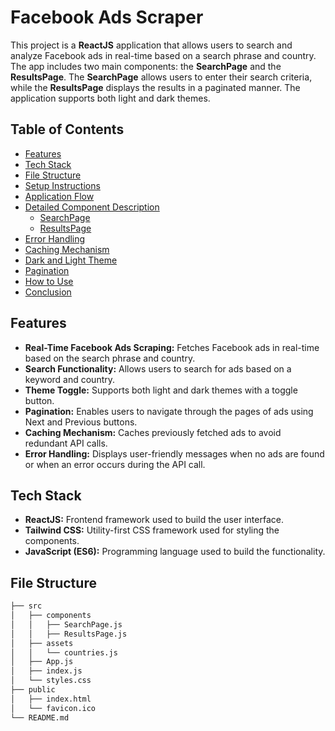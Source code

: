 
# Facebook Ads Scraper

This project is a **ReactJS** application that allows users to search and analyze Facebook ads in real-time based on a search phrase and country. The app includes two main components: the **SearchPage** and the **ResultsPage**. The **SearchPage** allows users to enter their search criteria, while the **ResultsPage** displays the results in a paginated manner. The application supports both light and dark themes.

## Table of Contents

- [Features](#features)
- [Tech Stack](#tech-stack)
- [File Structure](#file-structure)
- [Setup Instructions](#setup-instructions)
- [Application Flow](#application-flow)
- [Detailed Component Description](#detailed-component-description)
  - [SearchPage](#searchpage)
  - [ResultsPage](#resultspage)
- [Error Handling](#error-handling)
- [Caching Mechanism](#caching-mechanism)
- [Dark and Light Theme](#dark-and-light-theme)
- [Pagination](#pagination)
- [How to Use](#how-to-use)
- [Conclusion](#conclusion)

## Features

- **Real-Time Facebook Ads Scraping:** Fetches Facebook ads in real-time based on the search phrase and country.
- **Search Functionality:** Allows users to search for ads based on a keyword and country.
- **Theme Toggle:** Supports both light and dark themes with a toggle button.
- **Pagination:** Enables users to navigate through the pages of ads using Next and Previous buttons.
- **Caching Mechanism:** Caches previously fetched ads to avoid redundant API calls.
- **Error Handling:** Displays user-friendly messages when no ads are found or when an error occurs during the API call.

## Tech Stack

- **ReactJS:** Frontend framework used to build the user interface.
- **Tailwind CSS:** Utility-first CSS framework used for styling the components.
- **JavaScript (ES6):** Programming language used to build the functionality.

## File Structure

```bash
├── src
│   ├── components
│   │   ├── SearchPage.js
│   │   ├── ResultsPage.js
│   ├── assets
│   │   └── countries.js
│   ├── App.js
│   ├── index.js
│   └── styles.css
├── public
│   ├── index.html
│   └── favicon.ico
└── README.md

